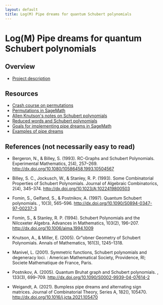 ```yaml
---
layout: default
title: Log(M) Pipe dreams for quantum Schubert polynomials
---
```

Log(M) Pipe dreams for quantum Schubert polynomials
===

Overview
---
* [Project description](https://lsa.umich.edu/content/dam/math-assets/logm/fa%2723/logm-quantum-schubert-polys.pdf)

Resources
---
* [Crash course on permutations](https://www.dropbox.com/s/uldwxuif9sitida/LogM-Permutations.pdf?dl=0)
* [Permutations in SageMath](https://cocalc.com/share/public_paths/780be85bdb26bcaa74231e8a2537f199bb019f54)
* [Allen Knutson's notes on Schubert polynomials](https://pi.math.cornell.edu/~allenk/schubnotes.pdf)
* [Reduced words and Schubert polynomials](https://www.dropbox.com/s/38zti96g3brrj00/LogM-Reduced%20words%20and%20Schubert%20polynomials.pdf?dl=0)
* [Goals for implementing pipe dreams in SageMath](https://www.dropbox.com/s/c1bmvg7llfpscn8/LogM-Pipe%20dreams.pdf?dl=0)
* [Examples of pipe dreams](https://www.dropbox.com/s/4qm9si6mqn112mn/LogM-Pipe%20dreams%20for%20S3%20and%20other%20examples.pdf?dl=0)

References (not necessarily easy to read)
---
* Bergeron, N., & Billey, S. (1993). RC-Graphs and Schubert
  Polynomials. Experimental Mathematics, 2(4),
  257–269. http://dx.doi.org/10.1080/10586458.1993.10504567

* Billey, S. C., Jockusch, W., & Stanley, R. P. (1993). Some
  Combinatorial Properties of Schubert Polynomials. Journal of
  Algebraic Combinatorics, 2(4),
  345–374. http://dx.doi.org/10.1023/A:1022419800503

* Fomin, S., Gelfand, S., & Postnikov, A. (1997). Quantum Schubert
  polynomials. , 10(3),
  565–596. http://dx.doi.org/10.1090/S0894-0347-97-00237-3

* Fomin, S., & Stanley, R. P. (1994). Schubert Polynomials and the
  Nilcoxeter Algebra. Advances in Mathematics, 103(2),
  196–207. http://dx.doi.org/10.1006/aima.1994.1009

* Knutson, A., & Miller, E. (2005). Gr\"obner Geometry of Schubert
  Polynomials. Annals of Mathematics, 161(3), 1245–1318.

* Manivel, L. (2001). Symmetric functions, Schubert polynomials and
  degeneracy loci. : American Mathematical Society, Providence, RI;
  Societe Mathematique de France, Paris.

* Postnikov, A. (2005). Quantum Bruhat graph and Schubert
  polynomials. , 133(3),
  699–709. http://dx.doi.org/10.1090/S0002-9939-04-07614-2

* Weigandt, A. (2021). Bumpless pipe dreams and alternating sign
  matrices. Journal of Combinatorial Theory, Series A, 182(), 105470.
  http://dx.doi.org/10.1016/j.jcta.2021.105470




